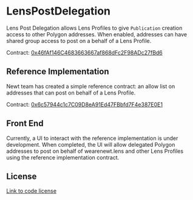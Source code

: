 # LensPostDelegation

Lens Post Delegation allows Lens Profiles to give `Publication` creation access to other Polygon addresses. When enabled, addresses can have shared group access to post on a behalf of a Lens Profile. 

Contract: [0x46fAf146C4683663667af868dFc2F98ADc27fBd6](https://polygonscan.com/address/0x46faf146c4683663667af868dfc2f98adc27fbd6)

## Reference Implementation
Newt team has created a simple reference contract: an allow list on addresses that can post on behalf of a Lens Profile.

Contract: [0x6c57944c1c7C09D8eA91Ed47FBbfd7F4e387E0E1](https://polygonscan.com/address/0x6c57944c1c7C09D8eA91Ed47FBbfd7F4e387E0E1)

## Front End

Currently, a UI to interact with the reference implementation is under development. When completed, the UI will allow delegated Polygon addresses to post on behalf of wearenewt.lens and other Lens Profiles using the reference implementation contract.

## License

[Link to code license](LICENSE.md)